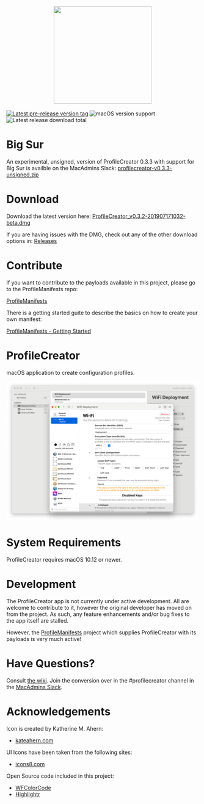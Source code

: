 <p align="center">
  <img width="256" height="256" src="https://github.com/ProfileCreator/ProfileCreator/blob/master/resources/wiki/256.png">
</p>

[![Latest pre-release version tag](https://img.shields.io/github/tag-date/ProfileCreator/ProfileCreator.svg)](https://github.com/ProfileCreator/ProfileCreator/releases/latest) ![macOS version support](https://img.shields.io/badge/macOS-10.12%2B-success) ![Latest release download total](https://img.shields.io/github/downloads/ProfileCreator/ProfileCreator/v0.3.3/total)



# Big Sur

An experimental, unsigned, version of ProfileCreator 0.3.3 with support for Big Sur is availble on the MacAdmins Slack: [profilecreator-v0.3.3-unsigned.zip](https://macadmins.slack.com/files/U0EG5CN7J/F01AFNXRLG7/profilecreator-v0.3.3-unsigned.zip)


# Download

Download the latest version here: [ProfileCreator_v0.3.2-201907171032-beta.dmg](https://github.com/ProfileCreator/ProfileCreator/releases/download/v0.3.2/ProfileCreator_v0.3.2-201907171032-beta.dmg)

If you are having issues with the DMG, check out any of the other download options in: [Releases](https://github.com/ProfileCreator/ProfileCreator/releases)

# Contribute

If you want to contribute to the payloads available in this project, please go to the ProfileManifests repo:

[ProfileManifests](https://github.com/ProfileCreator/ProfileManifests)

There is a getting started guite to describe the basics on how to create your own manifest:

[ProfileManifests - Getting Started](https://github.com/ProfileCreator/ProfileManifests/wiki/Getting-Started)

# ProfileCreator
macOS application to create configuration profiles.

![ProfileCreator](https://github.com/ProfileCreator/ProfileCreator/blob/master/resources/screenshots/ProfileCreator.png)

# System Requirements
ProfileCreator requires macOS 10.12 or newer.

# Development
The ProfileCreator app is not currently under active development.  All are welcome to contribute to it, however the original developer has moved on from the project.  As such, any feature enhancements and/or bug fixes to the app itself are stalled. 

However, the [ProfileManifests](https://github.com/ProfileCreator/ProfileManifests) project which supplies ProfileCreator with its payloads is very much active!

# Have Questions?
Consult [the wiki](https://github.com/ProfileCreator/ProfileCreator/wiki). Join the conversion over in the #profilecreator channel in the [MacAdmins Slack](https://www.macadmins.org/).

# Acknowledgements

Icon is created by Katherine M. Ahern:

* [kateahern.com](https://kateahern.com)

UI Icons have been taken from the following sites:

* [icons8.com](https://icons8.com)

Open Source code included in this project:

* [WFColorCode](https://github.com/1024jp/WFColorCode)
* [Highlightr](https://github.com/raspu/Highlightr)
